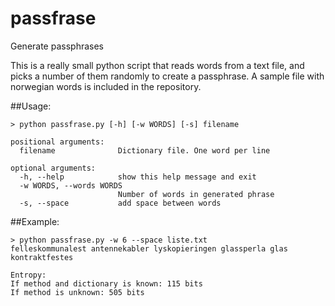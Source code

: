 # passfrase
Generate passphrases

This is a really small python script that reads words from a text file, and picks a number of them randomly to create a passphrase. A sample file with norwegian words is included in the repository.

##Usage:
```
> python passfrase.py [-h] [-w WORDS] [-s] filename

positional arguments:
  filename              Dictionary file. One word per line

optional arguments:
  -h, --help            show this help message and exit
  -w WORDS, --words WORDS
                        Number of words in generated phrase
  -s, --space           add space between words
```

##Example:
```
> python passfrase.py -w 6 --space liste.txt
felleskommunalest antennekabler lyskopieringen glassperla glas kontraktfestes

Entropy:
If method and dictionary is known: 115 bits
If method is unknown: 505 bits
```
